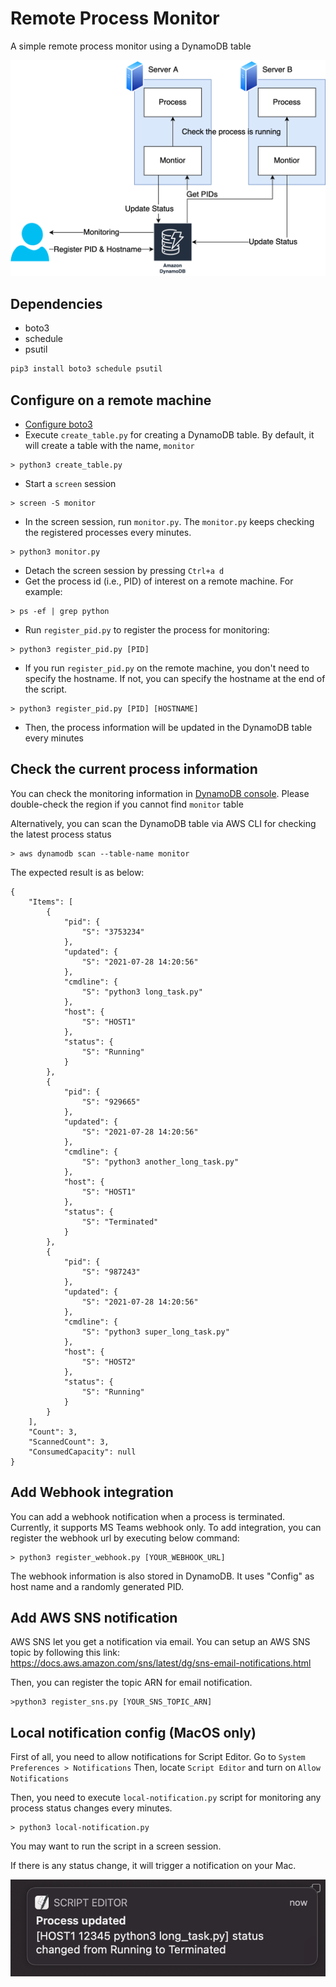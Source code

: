 # Remote Process Monitor
A simple remote process monitor using a DynamoDB table

![Overview](https://github.com/handk85/process-monitor/blob/master/figures/overview.png?raw=true)

## Dependencies
* boto3
* schedule
* psutil

```python
pip3 install boto3 schedule psutil
```

## Configure on a remote machine 
* [Configure boto3](https://boto3.amazonaws.com/v1/documentation/api/latest/guide/quickstart.html#configuration)
* Execute `create_table.py` for creating a DynamoDB table. By default, it will create a table with the name, `monitor`
```
> python3 create_table.py
```
* Start a `screen` session
```
> screen -S monitor
```
* In the screen session, run `monitor.py`. The `monitor.py` keeps checking the registered processes every minutes.
```
> python3 monitor.py
```
* Detach the screen session by pressing `Ctrl+a d`
* Get the process id (i.e., PID) of interest on a remote machine. For example:
```
> ps -ef | grep python
```
* Run `register_pid.py` to register the process for monitoring:
```
> python3 register_pid.py [PID]
```
* If you run `register_pid.py` on the remote machine, you don't need to specify the hostname.
If not, you can specify the hostname at the end of the script.
```
> python3 register_pid.py [PID] [HOSTNAME]
```
* Then, the process information will be updated in the DynamoDB table every minutes


## Check the current process information
You can check the monitoring information in [DynamoDB console](https://console.aws.amazon.com/dynamodb/home#tables:).
Please double-check the region if you cannot find `monitor` table

Alternatively, you can scan the DynamoDB table via AWS CLI for checking the latest process status
```
> aws dynamodb scan --table-name monitor
```
The expected result is as below:
```
{
    "Items": [
        {
            "pid": {
                "S": "3753234"
            },
            "updated": {
                "S": "2021-07-28 14:20:56"
            },
            "cmdline": {
                "S": "python3 long_task.py"
            },
            "host": {
                "S": "HOST1"
            },
            "status": {
                "S": "Running"
            }
        },
        {
            "pid": {
                "S": "929665"
            },
            "updated": {
                "S": "2021-07-28 14:20:56"
            },
            "cmdline": {
                "S": "python3 another_long_task.py"
            },
            "host": {
                "S": "HOST1"
            },
            "status": {
                "S": "Terminated"
            }
        },
        {
            "pid": {
                "S": "987243"
            },
            "updated": {
                "S": "2021-07-28 14:20:56"
            },
            "cmdline": {
                "S": "python3 super_long_task.py"
            },
            "host": {
                "S": "HOST2"
            },
            "status": {
                "S": "Running"
            }
        }
    ],
    "Count": 3,
    "ScannedCount": 3,
    "ConsumedCapacity": null
}
```

## Add Webhook integration
You can add a webhook notification when a process is terminated. Currently, it supports MS Teams webhook only.
To add integration, you can register the webhook url by executing below command:
```
> python3 register_webhook.py [YOUR_WEBHOOK_URL]
```
The webhook information is also stored in DynamoDB. It uses "Config" as host name and a randomly generated PID.

## Add AWS SNS notification
AWS SNS let you get a notification via email.
You can setup an AWS SNS topic by following this link: https://docs.aws.amazon.com/sns/latest/dg/sns-email-notifications.html

Then, you can register the topic ARN for email notification.
```
>python3 register_sns.py [YOUR_SNS_TOPIC_ARN]
```


## Local notification config (MacOS only)
First of all, you need to allow notifications for Script Editor.
Go to `System Preferences > Notifications` Then, locate `Script Editor` and turn on `Allow Notifications`

Then, you need to execute `local-notification.py` script for monitoring any process status changes every minutes.
```
> python3 local-notification.py
```
You may want to run the script in a screen session.

If there is any status change, it will trigger a notification on your Mac.

![MacOS notification example](https://github.com/handk85/process-monitor/blob/master/figures/notification_example.png?raw=true)
